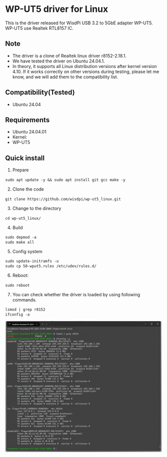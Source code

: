 # WP-UT5 driver for Linux

This is the driver released for WisdPi USB 3.2 to 5GbE adapter WP-UT5.
WP-UT5 use Realtek RTL8157 IC.

## Note
- The driver is a clone of Realtek linux driver r8152-2.18.1.
- We have tested the driver on Ubuntu 24.04.1. 
- In theory, it supports all Linux distribution versions after kernel version 4.10. If it works correctly on other versions during testing, please let me know, and we will add them to the compatibility list.

## Compatibility(Tested)
- Ubuntu 24.04


## Requirements
- Ubuntu 24.04.01
- Kernel: 
- WP-UT5

## Quick install
1. Prepare

  `sudo apt update -y && sudo apt install git gcc make -y`

2. Clone the code

  `git clone https://github.com/wisdpi/wp-ut5_linux.git`

3. Change to the directory

  `cd wp-ut5_linux/`

4. Build

  ```
  sudo depmod -a
  sudo make all
  ```

5. Config system

  ```
  sudo update-initramfs -u
  sudo cp 50-wput5.rules /etc/udev/rules.d/
  ```

6. Reboot:

  `sudo reboot`

7. You can check whether the driver is loaded by using following commands.
  
  ```
  lsmod | grep r8152
  ifconfig -a
  ```

![image](image/2.png)
